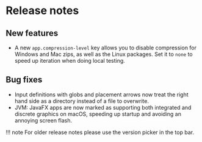 # Release notes

## New features

* A new `app.compression-level` key allows you to disable compression for Windows and Mac zips, as well as the Linux packages. Set it to
  `none` to speed up iteration when doing local testing.

## Bug fixes

* Input definitions with globs and placement arrows now treat the right hand side as a directory instead of a file to overwrite.
* JVM: JavaFX apps are now marked as supporting both integrated and discrete graphics on macOS, speeding up startup and avoiding an annoying screen flash.

!!! note 
    For older release notes please use the version picker in the top bar.
